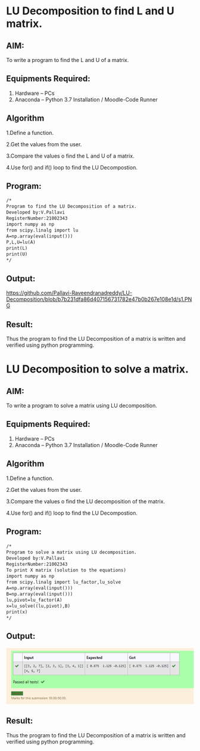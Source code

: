 # LU Decomposition to find L and U matrix.

## AIM:
To write a program to find the L and U of a matrix.

## Equipments Required:
1. Hardware – PCs
2. Anaconda – Python 3.7 Installation / Moodle-Code Runner

## Algorithm
1.Define a function.

2.Get the values from the user.

3.Compare the values o find the L and U of a matrix.

4.Use for() and if() loop to find the LU Decompostion. 

## Program:
```
/*
Program to find the LU Decomposition of a matrix.
Developed by:V.Pallavi 
RegisterNumber:21002343 
import numpy as np
from scipy.linalg import lu
A=np.array(eval(input()))
P,L,U=lu(A)
print(L)
print(U)
*/
```

## Output:
https://github.com/Pallavi-Raveendranadreddy/LU-Decomposition/blob/b7b231dfa86d407156731782e47b0b267e108e1d/s1.PNG
## Result:
Thus the program to find the LU Decomposition of a matrix is written and verified using python programming.

#  LU Decomposition to solve a matrix.

## AIM:
To write a program  to solve a matrix using LU decomposition.

## Equipments Required:
1. Hardware – PCs
2. Anaconda – Python 3.7 Installation / Moodle-Code Runner

## Algorithm
1.Define a function.

2.Get the values from the user.

3.Compare the values o find the LU decomposition of the matrix.

4.Use for() and if() loop to find the LU Decompostion. 

## Program:
```
/*
Program to solve a matrix using LU decomposition.
Developed by:V.Pallavi 
RegisterNumber:21002343 
To print X matrix (solution to the equations)
import numpy as np
from scipy.linalg import lu_factor,lu_solve
A=np.array(eval(input()))
B=np.array(eval(input()))
lu,pivot=lu_factor(A)
x=lu_solve((lu,pivot),B)
print(x)
*/
```

## Output:
![lu decomposition](.\s2.png)


## Result:
Thus the program to find the LU Decomposition of a matrix is written and verified using python programming.


